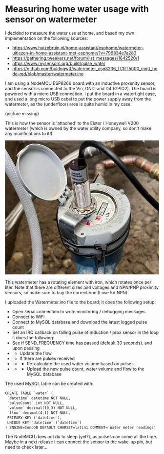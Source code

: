 # Measuring home water usage with sensor on watermeter

I decided to measure the water use at home, and based my own implementation on the following sources:
* https://www.huizebruin.nl/home-assistant/esphome/watermeter-uitlezen-in-home-assistant-met-esphome/?v=796834e7a283
* https://gathering.tweakers.net/forum/list_messages/1642520/1
* https://www.mysensors.org/build/pulse_water
* https://github.com/buldogwtf/watermeter_esp8236_TCRT5000_mqtt_node-red/blob/master/watermeter.ino

I am using a NodeMCU ESP8266 board with an inductive proximity sensor, and the sensor is connected to the Vin, GND, and D4 (GPIO2). The board is powered with a micro USB connection. I put the board in a watertight case, and used a long micro USB cabel to put the power supply away from the watermeter, as the (underfloor) area is quite humid in my case.

(picture missing)

This is how the sensor is 'attached' to the Elster / Honeywell V200 watermeter (which is owned by the water utility company, so don't make any modifications to it!):

![Setup](https://github.com/EdwinGH/Watermeter/blob/main/Watermeter%20setup.jpg)

This watermeter has a rotating element with iron, which rotates once per liter. 
Note that there are different sizes and voltages and NPN/PNP proximity sensors, so make sure to buy the correct one (I use 5V NPN).

I uploaded the Watermeter.ino file to the board; it does the following setup:
* Open serial connection to write monitoring / debugging messages
* Connect to WiFi
* Connect to MySQL database and download the latest logged pulse count
* Set an IRQ callback on falling pulse of induction / prox sensor
In the loop it does the following:
* See if SEND_FREQUENCY time has passed (default 30 seconds), and upon passing
* * Update the flow
* * If there are pulses received
* * * Re-calculate the used water volume based on pulses
* * * Upload the new pulse count, water volume and flow to the MySQL database

The used MySQL table can be created with:
```
CREATE TABLE `water` (
 `datetime` datetime NOT NULL,
 `pulseCount` int NOT NULL,
 `volume` decimal(10,3) NOT NULL,
 `flow` decimal(4,1) NOT NULL,
 PRIMARY KEY (`datetime`),
 UNIQUE KEY `datetime` (`datetime`)
) ENGINE=InnoDB DEFAULT CHARSET=latin1 COMMENT='Water meter readings'
```

The NodeMCU does not do to sleep (yet?), as pulses can come all the time. Maybe in a next release I can connect the sensor to the wake-up pin, but need to check later...
